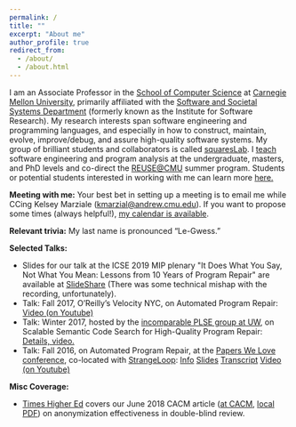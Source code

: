 ```yaml
---
permalink: /
title: ""
excerpt: "About me"
author_profile: true
redirect_from: 
  - /about/
  - /about.html
---
```


I am an Associate Professor in the [School of Computer
Science](http://www.cs.cmu.edu/) at [Carnegie Mellon
University](http://www.cmu.edu/), primarily affiliated with the [Software and
Societal Systems Department](https://s3d.cs.cmu.edu) (formerly known as the Institute for
Software Research). My research interests span software engineering and
programming languages, and especially in how to construct, maintain, evolve,
improve/debug, and assure high-quality software systems. My group of brilliant
students and collaborators is called [squaresLab](http://squareslab.github.io/). I [teach](/teaching.html) software engineering
and program analysis at the undergraduate, masters, and PhD levels and co-direct
the [REUSE@CMU](http://reuse.cs.cmu.edu/) summer program.
Students or potential students interested in working with me can learn more [here.](/advising.html)

**Meeting with me:** Your best bet in setting up a meeting is to email me while CCing Kelsey Marziale (kmarzial@andrew.cmu.edu).  If you want to propose some times (always helpful!), [my calendar is available](/calendar.html).

**Relevant trivia:** My last name is pronounced “Le-Gwess.”

**Selected Talks:**

- Slides for our talk at the ICSE 2019 MIP plenary "It Does What You Say, Not What
You Mean: Lessons from 10 Years of Program Repair" are available at
[SlideShare](https://www.slideshare.net/ClaireLeGoues/it-does-what-you-say-not-what-you-mean-lessons-from-a-decade-of-program-repair)
(There was some technical mishap with the recording, unfortunately).
- Talk: Fall 2017, O’Reilly’s Velocity NYC, on Automated Program Repair: [Video (on Youtube)](https://www.youtube.com/watch?v=TDw8ogr2-T0)
- Talk: Winter 2017, hosted by the [incomparable PLSE group at UW](https://uwplse.org/), on Scalable Semantic Code Search for High-Quality Program Repair: [Details, video.](https://uwplse.org/colloquia/170125-claire-legoues.html)
- Talk: Fall 2016, on Automated Program Repair, at the [Papers We Love conference](http://pwlconf.org/), co-located with [StrangeLoop](https://www.thestrangeloop.com/): [Info](http://pwlconf.org/claire-legoues/) [Slides](http://bit.ly/2d13UGY) [Transcript](http://bit.ly/2diQXWP) [Video (on Youtube)](https://youtu.be/sRkfMe0_5cA)

**Misc Coverage:**
- [Times Higher Ed](https://www.timeshighereducation.com/news/objections-double-blind-peer-review-unfounded) covers our June 2018 CACM article ([at CACM](https://cacm.acm.org/magazines/2018/6/228027-effectiveness-of-anonymization-in-double-blind-review/fulltext), [local PDF](http://www.cs.cmu.edu/~clegoues/docs/legoues-cacm18.pdf)) on anonymization
effectiveness in double-blind review. 
